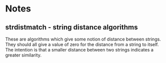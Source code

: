 <!-- Created by mkdoc DO NOT EDIT. -->

# Notes

## strdistmatch \- string distance algorithms
These are algorithms which give some notion of distance between strings\. They
should all give a value of zero for the distance from a string to itself\. The
intention is that a smaller distance between two strings indicates a greater
similarity\.



